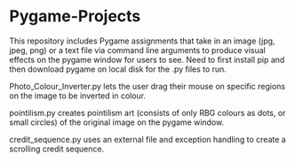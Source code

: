 # Pygame-Projects
This repository includes Pygame assignments that take in an image (jpg, jpeg, png) or a text file via command line arguments to produce visual effects on the pygame window for users to see.
Need to first install pip and then download pygame on local disk for the .py files to run.

Photo_Colour_Inverter.py lets the user drag their mouse on specific regions on the image to be inverted in colour.

pointilism.py creates pointilism art (consists of only RBG colours as dots, or small circles) of the original image on the pygame window.

credit_sequence.py uses an external file and exception handling to create a scrolling credit sequence.
